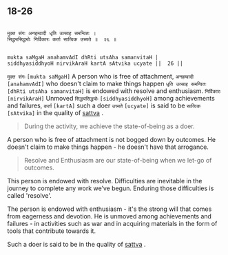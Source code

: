 ## 18-26


```shloka-sa

मुक्त संगः अनहम्वादी धृति उत्साह समन्वितः ।
सिद्ध्यसिद्ध्योः निर्विकारः कर्ता सात्विक उच्यते ॥  २६ ॥

```
```shloka-sa-hk

mukta saMgaH anahamvAdI dhRti utsAha samanvitaH |
siddhyasiddhyoH nirvikAraH kartA sAtvika ucyate ||  26 ||

```
`मुक्त संगः` `[mukta saMgaH]` A person who is free of attachment, `अनहम्वादी` `[anahamvAdI]` who doesn't claim to make things happen `धृति उत्साह समन्वितः` `[dhRti utsAha samanvitaH]` is endowed with resolve and enthusiasm. `निर्विकारः` `[nirvikAraH]` Unmoved `सिद्ध्यसिद्ध्योः` `[siddhyasiddhyoH]` among achievements and failures, `कर्ता` `[kartA]` such a doer `उच्यते` `[ucyate]` is said to be `सात्विक` `[sAtvika]` in the quality of 
[sattva](14-6.md#sattva)
.


<a name='applnote_225'></a>
> During the activity, we achieve the state-of-being as a doer.



A person who is free of attachment is not bogged down by outcomes. He doesn't claim to make things happen - he doesn't have that arrogance.



<a name='applnote_226'></a>
> Resolve and Enthusiasm are our state-of-being when we let-go of outcomes.



This person is endowed with resolve. Difficulties are inevitable in the journey to complete any work we’ve begun. Enduring those difficulties is called 'resolve'. 

The person is endowed with enthusiasm - it's the strong will that comes from eagerness and devotion. He is unmoved among achievements and failures - in activities such as war and in acquiring materials in the form of tools that contribute towards it. 

Such a doer is said to be in the quality of 
[sattva](14-6.md#sattva)
.


